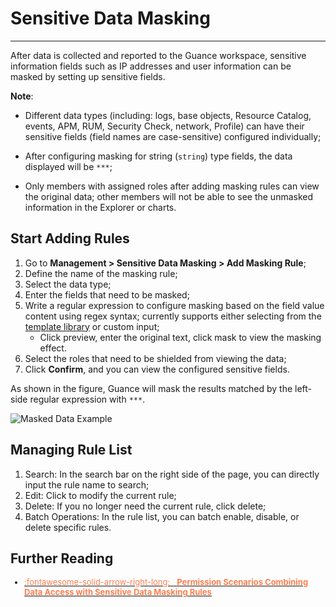 # Sensitive Data Masking
---

After data is collected and reported to the Guance workspace, sensitive information fields such as IP addresses and user information can be masked by setting up sensitive fields.

**Note**:

- Different data types (including: logs, base objects, Resource Catalog, events, APM, RUM, Security Check, network, Profile) can have their sensitive fields (field names are case-sensitive) configured individually;
    
- After configuring masking for string (`string`) type fields, the data displayed will be `***`;

- Only members with assigned roles after adding masking rules can view the original data; other members will not be able to see the unmasked information in the Explorer or charts.

## Start Adding Rules

1. Go to **Management > Sensitive Data Masking > Add Masking Rule**;
2. Define the name of the masking rule;
3. Select the data type;
4. Enter the fields that need to be masked;
5. Write a regular expression to configure masking based on the field value content using regex syntax; currently supports either selecting from the [template library](./regex.md) or custom input;
    - Click preview, enter the original text, click mask to view the masking effect.
6. Select the roles that need to be shielded from viewing the data;
7. Click **Confirm**, and you can view the configured sensitive fields.

As shown in the figure, Guance will mask the results matched by the left-side regular expression with `***`.

![Masked Data Example](../img/token-mask.png)

## Managing Rule List

1. Search: In the search bar on the right side of the page, you can directly input the rule name to search;
2. Edit: Click to modify the current rule;
3. Delete: If you no longer need the current rule, click delete;
4. Batch Operations: In the rule list, you can batch enable, disable, or delete specific rules.

## Further Reading

<font size=2>

<div class="grid cards" markdown>

- [<font color="coral"> :fontawesome-solid-arrow-right-long: &nbsp; **Permission Scenarios Combining Data Access with Sensitive Data Masking Rules**</font>](./access_mask_combine.md)

</div>

</font>